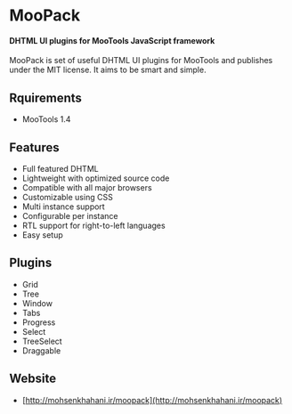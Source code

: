 MooPack
=======
#### DHTML UI plugins for MooTools JavaScript framework ####

MooPack is set of useful DHTML UI plugins for MooTools and publishes under the MIT license. It aims to be smart and simple.


Rquirements
-----------
* MooTools 1.4

Features
--------
* Full featured DHTML
* Lightweight with optimized source code
* Compatible with all major browsers
* Customizable using CSS
* Multi instance support
* Configurable per instance
* RTL support for right-to-left languages
* Easy setup

Plugins
-------
* Grid
* Tree
* Window
* Tabs
* Progress
* Select
* TreeSelect
* Draggable

Website
-------
* [http://mohsenkhahani.ir/moopack](http://mohsenkhahani.ir/moopack)

